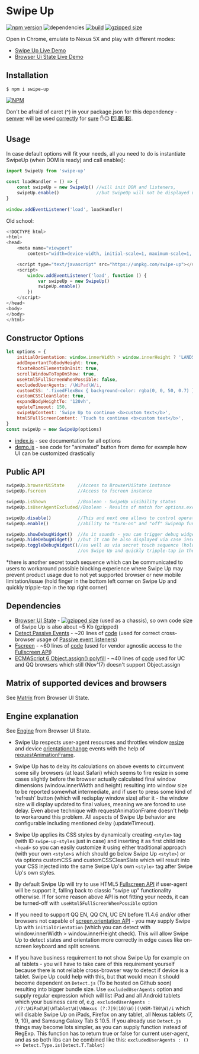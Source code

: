 # Swipe Up
[![npm version](https://badge.fury.io/js/swipe-up.svg)](https://badge.fury.io/js/swipe-up) 
![dependencies](https://david-dm.org/device-hackers/swipe-up.svg) 
[![build](https://travis-ci.org/device-hackers/swipe-up.svg?branch=master)](https://travis-ci.org/device-hackers/swipe-up)
[![gzipped size](http://img.badgesize.io/https://unpkg.com/swipe-up?compression=gzip)](https://unpkg.com/swipe-up)

Open in Chrome, emulate to Nexus 5X and play with different modes:
- [Swipe Up Live Demo](http://swipe-up.surge.sh/) 
- [Browser Ui State Live Demo](http://browser-ui-state.surge.sh/)

## Installation
```shell
$ npm i swipe-up
```
[![NPM](https://nodei.co/npm/swipe-up.png?downloads=true&downloadRank=true&stars=true)](https://nodei.co/npm/swipe-up/)

Don't be afraid of caret (^) in your package.json for this dependency - [semver](http://semver.org/) will 
[be](https://adambard.com/blog/on-library-versioning/) used 
[correctly](https://bytearcher.com/articles/semver-explained-why-theres-a-caret-in-my-package-json/) for 
[sure](https://medium.com/front-end-developers/versioning-you-re-doing-it-wrong-5522bb46431) 
:hand::expressionless: :one:.:zero:.:zero:.

## Usage
In case default options will fit your needs, all you need to do is instantiate SwipeUp (when DOM is ready) and call enable():

```javascript
import SwipeUp from 'swipe-up'
  
const loadHandler = () => {
    const swipeUp = new SwipeUp() //will init DOM and listeners,
    swipeUp.enable()              //but SwipeUp will not be displayed until you enable it explicitly 
}
  
window.addEventListener('load', loadHandler)
```
Old school:
```javascript
<!DOCTYPE html>
<html>
<head>
    <meta name="viewport" 
        content="width=device-width, initial-scale=1, maximum-scale=1, minimum-scale=1, user-scalable=no">

    <script type="text/javascript" src="https://unpkg.com/swipe-up"></script>
    <script>
        window.addEventListener('load', function () {
            var swipeUp = new SwipeUp()
            swipeUp.enable()
        })
    </script>
</head>
<body>
</body>
</html>
```

## Constructor Options
```javascript
let options = {
    initialOrientation: window.innerWidth > window.innerHeight ? 'LANDSCAPE' : 'PORTRAIT',
    addImportantToBodyHeight: true,
    fixateRootElementsOnInit: true,
    scrollWindowToTopOnShow: true,
    useHtml5FullScreenWhenPossible: false,
    excludedUserAgents: /\WiPad\W/i,
    customCSS: '.fixedFlexBox { background-color: rgba(0, 0, 50, 0.7) }',
    customCSSCleanSlate: true,
    expandBodyHeightTo: '120vh',
    updateTimeout: 150,
    swipeUpContent: 'Swipe Up to continue <b>custom text</b>',
    html5FullScreenContent: 'Touch to continue <b>custom text</b>',
}
const swipeUp = new SwipeUp(options)
```
- [index.js](https://github.com/device-hackers/swipe-up/blob/master/src/swipe-up/index.js) - 
see documentation for all options
- [demo.js](https://github.com/device-hackers/swipe-up/blob/master/src/demo/index.js) -
see code for "animated" button from demo for example how UI can be customized drastically

## Public API
```javascript
swipeUp.browserUiState     //Access to BrowserUiState instance
swipeUp.fscreen            //Access to fscreen instance

swipeUp.isShown            //Boolean - SwipeUp visibility status 
swipeUp.isUserAgentExcluded//Boolean - Results of match for options.excludedUserAgents 

swipeUp.disable()          //This and next one allows to control operational mode of SwipeUp, so you have
swipeUp.enable()           //ability to "turn-on" and "off" SwipeUp functioning according to your needs

swipeUp.showDebugWidget()  //As it sounds - you can trigger debug widget appearing via API,
swipeUp.hideDebugWidget()  //but it can be also displayed via case insensitive URL param "debugInSwipeUp",
swipeUp.toggleDebugWidget()//as well as via secret touch sequence (hold finger in the bottom right corner
                           //on Swipe Up and quickly tripple-tap in the top left corner)
```
*there is another secret touch sequence which can be communicated to users to workaround possible blocking experience
where Swipe Up may prevent product usage due to not yet supported browser or new mobile limitation/issue 
(hold finger in the bottom left corner on Swipe Up and quickly tripple-tap in the top right corner)

## Dependencies
- [Browser UI State](https://github.com/device-hackers/browser-ui-state) - 
[![gzipped size](http://img.badgesize.io/https://unpkg.com/browser-ui-state?compression=gzip)](https://unpkg.com/browser-ui-state) 
(used as a chassis), so own code size of Swipe Up is also about ~5 Kb (gzipped)
- [Detect Passive Events](https://github.com/rafrex/detect-passive-events) - ~20 lines of 
[code](https://github.com/rafrex/detect-passive-events/blob/master/src/index.js) (used for correct cross-browser usage of 
[Passive event listeners](https://github.com/WICG/EventListenerOptions/blob/gh-pages/explainer.md))
- [Fscreen](https://github.com/rafrex/fscreen) - ~60 lines of [code](https://github.com/rafrex/fscreen/blob/master/src/index.js)
(used for vendor agnostic access to the [Fullscreen API](https://developer.mozilla.org/en-US/docs/Web/API/Fullscreen_API))
- [ECMAScript 6 Object.assign() polyfill](https://github.com/rubennorte/es6-object-assign) - ~40 lines of 
[code](https://github.com/rubennorte/es6-object-assign/blob/master/index.js) used for UC and QQ browsers which 
still (Nov'17) doesn't support Object.assign

## Matrix of supported devices and browsers
See [Matrix](https://github.com/device-hackers/browser-ui-state/blob/master/docs/MATRIX.md) from Browser UI State.

## Engine explanation
See [Engine](https://github.com/device-hackers/browser-ui-state/blob/master/docs/ENGINE.md) from Browser UI State.

- Swipe Up respects user-agent resources and throttles window 
[resize](https://developer.mozilla.org/en-US/docs/Web/Events/resize) and device 
[orientationchange](https://developer.mozilla.org/en-US/docs/Web/Events/orientationchange) events with the help of
[requestAnimationFrame](https://developer.mozilla.org/en-US/docs/Web/API/window/requestAnimationFrame).

- Swipe Up has to delay its calculations on above events to circumvent some silly browsers (at least Safari) 
which seems to fire resize in some cases slightly before the browser actually calculated final window
dimensions (window.innerWidth and height) resulting into window size to be reported somewhat intermediate,
and if user to press some kind of 'refresh' button (which will redisplay window size) after it - the window size 
will display updated to final values, meaning we are forced to use delay. Even above technique with 
requestAnimationFrame doesn't help to workaround this problem. All aspects of Swipe Up behavior are configurable
including mentioned delay (updateTimeout).

- Swipe Up applies its CSS styles by dynamically creating ```<style>``` tag (with ID ```swipe-up-styles``` 
just in case) and inserting it as first child into ```<head>``` so you can easily customize it using either 
traditional approach (with your own ```<style>```s which should go below Swipe Up ```<style>```) or via 
options customCSS and customCSSCleanSlate which will result into your CSS injected into the same Swipe Up's 
own ```<style>``` tag after Swipe Up's own styles.

- By default Swipe Up will try to use HTML5 
[Fullscreen API](https://developer.mozilla.org/en-US/docs/Web/API/Fullscreen_API) if user-agent will be support it,
falling back to classic "swipe up" functionality otherwise. If for some reason above API is not fitting your needs,
it can be turned-off with ```useHtml5FullScreenWhenPossible``` option

- If you need to support QQ EN, QQ CN, UC EN before 11.4.6 and/or other browsers not capable of 
[screen.orientation API](https://developer.mozilla.org/en-US/docs/Web/API/Screen/orientation) - you may supply Swipe Up
with ```initialOrientation``` (which you can detect with window.innerWidth > window.innerHeight check). This will allow
Swipe Up to detect states and orientation more correctly in edge cases like on-screen keyboard and split screens.

- If you have business requirement to not show Swipe Up for example on all tablets - you will have to take care of this
requirement yourself because there is not reliable cross-browser way to detect if device is a tablet. Swipe Up could
help with this, but that would mean it should become dependent on ```Detect.js``` (To be hosted on Github soon) resulting
into bigger bundle size. Use ```excludedUserAgents``` option and supply regular expression which will list iPad and all
Android tablets which your business care of, e.g. 
```excludedUserAgents : /(?:\WiPad\W|\WTablet\W|\WNexus (?:7|9|10)\W)|(\WSM-T80\W)/i``` which will disable Swipe Up on
iPads, Firefox on any tablet, all Nexus tablets (7, 9, 10), and Samsung Galaxy Tab S 10.5.
If you already use ```Detect.js``` things may become lots simpler, as you can supply function instead of RegExp.
This function has to return true or false for current user-agent, and as so both libs can be combined like this:
```excludedUserAgents : () => Detect.Type.is(Detect.T.Tablet)```